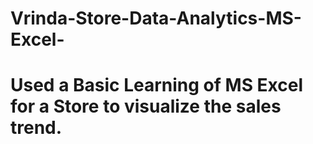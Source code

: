# Vrinda-Store-Data-Analytics-MS-Excel-
# Used a Basic Learning of MS Excel for a Store to visualize the sales trend.
